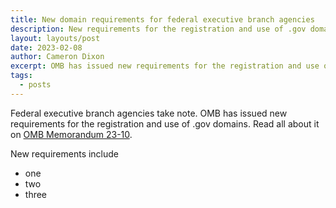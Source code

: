 ```yaml
---
title: New domain requirements for federal executive branch agencies
description: New requirements for the registration and use of .gov domains in the federal government
layout: layouts/post
date: 2023-02-08
author: Cameron Dixon
excerpt: OMB has issued new requirements for the registration and use of .gov domains.
tags:
  - posts
---
```


Federal executive branch agencies take note. OMB has issued new requirements for the registration and use of .gov domains. Read all about it on [OMB Memorandum 23-10](https://www.whitehouse.gov/wp-content/uploads/2023/02/M-23-10-DOTGOV-Act-Guidance.pdf). 

New requirements include
- one
- two
- three
